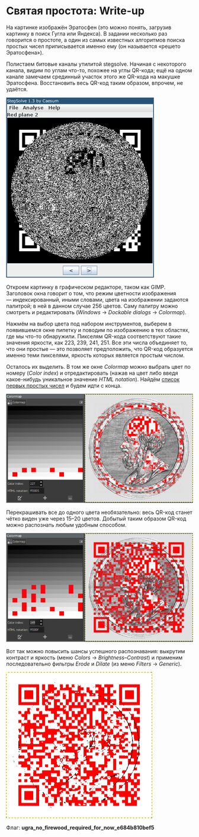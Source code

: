 # Святая простота: Write-up

На картинке изображён Эратосфен (это можно понять, загрузив картинку в поиск Гугла или Яндекса). В задании несколько раз говорится о простоте, а один из самых известных алгоритмов поиска простых чисел приписывается именно ему (он называется «решето Эратосфена»).

Полистаем битовые каналы утилитой stegsolve. Начиная с некоторого канала, видим по углам что-то, похожее на углы QR-кода; ещё на одном канале замечаем срединный участок этого же QR-кода на макушке Эратосфена. Восстановить весь QR-код таким образом, впрочем, не удаётся.

![Один из битовых каналов](writeup/stegsolve.png)

Откроем картинку в графическом редакторе, таком как GIMP. Заголовок окна говорит о том, что режим цветности изображения — индексированный, иными словами, цвета на изображении задаются палитрой; в ней в данном случае 256 цветов. Саму палитру можно смотреть и редактировать (_Windows_ → _Dockable dialogs_ → _Colormap_).

Нажмём на выбор цвета под набором инструментов, выберем в появившемся окне пипетку и поводим по изображению в тех областях, где мы что-то обнаружили. Пикселям QR-кода соответствуют такие значения яркости, как 223, 239, 241, 251. Все эти числа объединяет то, что они простые — это позволяет предположить, что QR-код образуется именно теми пикселями, яркость которых является простым числом.

Осталось их выделить. В том же окне _Colormap_ можно выбрать цвет по номеру (_Color index_) и отредактировать (нажав на цвет либо введя какое-нибудь уникальное значение _HTML notation_). Найдём [список первых простых чисел](https://oeis.org/A000040) и будем идти с конца. 

![Покрасили несколько цветов](writeup/palette.png)

Перекрашивать все до одного цвета необязательно: весь QR-код станет чётко виден уже через 15–20 цветов. Добытый таким образом QR-код можно распознать любым удобным способом.

![Покрасили ещё несколько цветов](writeup/palette2.png)

Вот так можно повысить шансы успешного распознавания: выкрутим контраст и яркость (меню _Colors_ → _Brightness–Contrast_) и применим последовательно фильтры _Erode_ и _Dilate_ (из меню _Filters_ → _Generic_).

![Применили фильтры](writeup/qr.png)

Флаг: **ugra_no_firewood_required_for_now_e684b810bef5**
